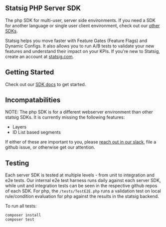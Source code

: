 ## Statsig PHP Server SDK

The php SDK for multi-user, server side environments. If you need a SDK for another language or single user client environment, check out our [other SDKs](https://docs.statsig.com/#sdks).

Statsig helps you move faster with Feature Gates (Feature Flags) and Dynamic Configs. It also allows you to run A/B tests to validate your new features and understand their impact on your KPIs. If you're new to Statsig, create an account at [statsig.com](https://www.statsig.com).

## Getting Started

Check out our [SDK docs](https://docs.statsig.com/server/phpSDK) to get started.

## Incompatabilities

NOTE: The php SDK is for a different webserver environment than other statsig SDKs.  It is currently missing the following features:

- Layers
- ID List based segments

If either of these are important to you, please [reach out in our slack](https://www.statsig.com/slack), file a github issue, or otherwise get our attention.

## Testing

Each server SDK is tested at multiple levels - from unit to integration and e2e tests. Our internal e2e test harness runs daily against each server SDK, while unit and integration tests can be seen in the respective github repos of each SDK. For php, the `/tests/TestE2E.php` runs a validation test on local rule/condition evaluation for php against the results in the statsig backend.

To run all tests:

```
composer install
composer test
```
